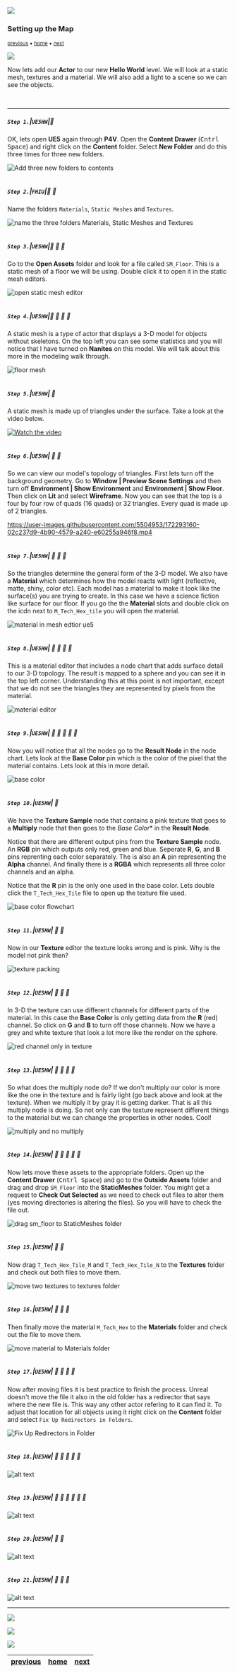 ![](../images/line3.png)

### Setting up the Map

<sub>[previous](../ignore-license/README.md#user-content-remaining-github-related-files) • [home](../README.md#user-content-ue4-hello-world) • [next](../setting-sky/README.md#user-content-finish-setting-up-sky)</sub>

![](../images/line3.png)

Now lets add our **Actor** to our new **Hello World** level.  We will look at a static mesh, textures and a material.  We will also add a light to a scene so we can see the objects.

<br>

---

##### `Step 1.`\|`UE5HW`|:small_blue_diamond:

OK, lets open **UE5** again through **P4V**.   Open the **Content Drawer** (<kbd>Cntrl Space</kbd>) and right click on the **Content** folder.  Select **New Folder** and do this three times for three new folders.

![Add three new folders to contents](images/addNewFolder.png)

<img src="https://via.placeholder.com/500x2/45D7CA/45D7CA" alt="drawing" height="2px" alt = ""/>

##### `Step 2.`\|`FHIU`|:small_blue_diamond: :small_blue_diamond: 

Name the folders `Materials`, `Static Meshes` and `Textures`.

![name the three folders Materials, Static Meshes and Textures](images/threeNewFolders.png)

<img src="https://via.placeholder.com/500x2/45D7CA/45D7CA" alt="drawing" height="2px" alt = ""/>

##### `Step 3.`\|`UE5HW`|:small_blue_diamond: :small_blue_diamond: :small_blue_diamond:

Go to the **Open Assets** folder and look for a file called `SM_Floor`.  This is a static mesh of a floor we will be using. Double click it to open it in the static mesh editors.

![open static mesh editor](images/doubleClickStaticMesh.png)

<img src="https://via.placeholder.com/500x2/45D7CA/45D7CA" alt="drawing" height="2px" alt = ""/>

##### `Step 4.`\|`UE5HW`|:small_blue_diamond: :small_blue_diamond: :small_blue_diamond: :small_blue_diamond:

A static mesh is a type of actor that displays a 3-D model for objects without skeletons. On the top left you can see some statistics and you will notice that I have turned on **Nanites** on this model.  We will talk about this more in the modeling walk through.

![floor mesh](images/floorMesh.png)

<img src="https://via.placeholder.com/500x2/45D7CA/45D7CA" alt="drawing" height="2px" alt = ""/>

##### `Step 5.`\|`UE5HW`| :small_orange_diamond:

A static mesh is made up of triangles under the surface.  Take a look at the video below.

[![Watch the video](https://img.youtube.com/vi/U93RImC-by4/0.jpg)](https://youtu.be/U93RImC-by4)

<img src="https://via.placeholder.com/500x2/45D7CA/45D7CA" alt="drawing" height="2px" alt = ""/>

##### `Step 6.`\|`UE5HW`| :small_orange_diamond: :small_blue_diamond:

So we can view our model's topology of triangles.  First lets turn off the background geometry.  Go to **Window | Preview Scene Settings** and then turn off **Environment | Show Environment** and **Environment | Show Floor**.  Then click on **Lit** and select **Wireframe**.  Now you can see that the top is a four by four row of quads (16 quads) or 32 triangles.  Every quad is made up of 2 triangles.

https://user-images.githubusercontent.com/5504953/172293160-02c237d9-4b90-4579-a240-e60255a946f8.mp4

<img src="https://via.placeholder.com/500x2/45D7CA/45D7CA" alt="drawing" height="2px" alt = ""/>

##### `Step 7.`\|`UE5HW`| :small_orange_diamond: :small_blue_diamond: :small_blue_diamond:

So the triangles determine the general form of the 3-D model.  We also have a **Material** which determines how the model reacts with light (reflective, matte, shiny, color etc).  Each model has a material to make it look like the surface(s) you are trying to create. In this case we have a science fiction like surface for our floor.  If you go the the **Material** slots and double click on the icdn next to `M_Tech_Hex_tile` you will open the material.

![material in mesh edtior ue5](images/ueMat.png)

<img src="https://via.placeholder.com/500x2/45D7CA/45D7CA" alt="drawing" height="2px" alt = ""/>

##### `Step 8.`\|`UE5HW`| :small_orange_diamond: :small_blue_diamond: :small_blue_diamond: :small_blue_diamond:

This is a material editor that includes a node chart that adds surface detail to our 3-D topology.  The result is mapped to a sphere and you can see it in the top left corner. Understanding this at this point is not important, except that we do not see the triangles they are represented by pixels from the material.  

![material editor](images/mat.png)

<img src="https://via.placeholder.com/500x2/45D7CA/45D7CA" alt="drawing" height="2px" alt = ""/>

##### `Step 9.`\|`UE5HW`| :small_orange_diamond: :small_blue_diamond: :small_blue_diamond: :small_blue_diamond: :small_blue_diamond:

Now you will notice that all the nodes go to the **Result Node** in the node chart.  Lets look at the **Base Color** pin which is the color of the pixel that the material contains.  Lets look at this in more detail.

![base color](images/resultNode.png)

<img src="https://via.placeholder.com/500x2/45D7CA/45D7CA" alt="drawing" height="2px" alt = ""/>

##### `Step 10.`\|`UE5HW`| :large_blue_diamond:

We have the **Texture Sample** node that contains a pink texture that goes to a **Multiply** node that then goes to the *Base Color** in the **Result Node**.

Notice that there are different output pins from the **Texture Sample** node.  An **RGB** pin which outputs only red, green and blue.  Seperate **R**, **G**, and **B** pins reprenting each color separately.  The is also an **A** pin representing the **Alpha** channel.  And finally there is a **RGBA** which represents all three color channels and an alpha.

Notice that the **R** pin is the only one used in the base color.  Lets double click the `T_Tech_Hex_Tile` file to open up the texture file used.

![base color flowchart](images/baseColorWF.png)

<img src="https://via.placeholder.com/500x2/45D7CA/45D7CA" alt="drawing" height="2px" alt = ""/>

##### `Step 11.`\|`UE5HW`| :large_blue_diamond: :small_blue_diamond: 

Now in our **Texture** editor the texture looks wrong and is pink. Why is the model not pink then?

![texture packing](images/texturePacking.png)

<img src="https://via.placeholder.com/500x2/45D7CA/45D7CA" alt="drawing" height="2px" alt = ""/>


##### `Step 12.`\|`UE5HW`| :large_blue_diamond: :small_blue_diamond: :small_blue_diamond: 

In 3-D the texture can use different channels for different parts of the material. In this case the **Base Color** is only getting data from the **R** (red) channel.  So click on **G** and **B** to turn off those channels.  Now we have a grey and white texture that look a lot more like the render on the sphere.

![red channel only in texture](images/clickGB.png)

<img src="https://via.placeholder.com/500x2/45D7CA/45D7CA" alt="drawing" height="2px" alt = ""/>

##### `Step 13.`\|`UE5HW`| :large_blue_diamond: :small_blue_diamond: :small_blue_diamond:  :small_blue_diamond: 

So what does the multiply node do?  If we don't multiply our color is more like the one in the texture and is fairly light (go back above and look at the texture).  When we multiply it by gray it is getting darker.  That is all this multiply node is doing. So not only can the texture represent different things to the material but we can change the properties in other nodes.  Cool!

![multiply and no multiply](images/multiplyNoMult.png)

<img src="https://via.placeholder.com/500x2/45D7CA/45D7CA" alt="drawing" height="2px" alt = ""/>

##### `Step 14.`\|`UE5HW`| :large_blue_diamond: :small_blue_diamond: :small_blue_diamond: :small_blue_diamond:  :small_blue_diamond: 

 Now lets move these assets to the appropriate folders.  Open up the **Content Drawer** (<kbd>Cntrl Space</kbd>) and go to the **Outside Assets** folder and drag and drop `SM_Floor` into the **StaticMeshes** folder. You might get a request to **Check Out Selected** as we need to check out files to alter them (yes moving directories is altering the files). So you will have to check the file out.

![drag sm_floor to StaticMeshes folder](images/movetoSM.png)

<img src="https://via.placeholder.com/500x2/45D7CA/45D7CA" alt="drawing" height="2px" alt = ""/>

##### `Step 15.`\|`UE5HW`| :large_blue_diamond: :small_orange_diamond: 

Now drag `T_Tech_Hex_Tile_M` and `T_Tech_Hex_Tile_N` to the **Textures** folder and check out both files to move them.

![move two textures to textures folder](images/dragTextures.png)

<img src="https://via.placeholder.com/500x2/45D7CA/45D7CA" alt="drawing" height="2px" alt = ""/>

##### `Step 16.`\|`UE5HW`| :large_blue_diamond: :small_orange_diamond:   :small_blue_diamond: 

Then finally move the material `M_Tech_Hex` to the **Materials** folder and check out the file to move them.

![move material to Materials folder](images/materialMove.png)

<img src="https://via.placeholder.com/500x2/45D7CA/45D7CA" alt="drawing" height="2px" alt = ""/>

##### `Step 17.`\|`UE5HW`| :large_blue_diamond: :small_orange_diamond: :small_blue_diamond: :small_blue_diamond:

Now after moving files it is best practice to finish the process.  Unreal doesn't move the file it also in the old folder has a redirector that says where the new file is.  This way any other actor refering to it can find it.  To adjust that location for all objects using it right click on the **Content** folder and select `Fix Up Redirectors in Folders`.

![Fix Up Redirectors in Folder](images/fixRedirectors.png)

<img src="https://via.placeholder.com/500x2/45D7CA/45D7CA" alt="drawing" height="2px" alt = ""/>

##### `Step 18.`\|`UE5HW`| :large_blue_diamond: :small_orange_diamond: :small_blue_diamond: :small_blue_diamond: :small_blue_diamond:

![alt text](images/.png)

<img src="https://via.placeholder.com/500x2/45D7CA/45D7CA" alt="drawing" height="2px" alt = ""/>

##### `Step 19.`\|`UE5HW`| :large_blue_diamond: :small_orange_diamond: :small_blue_diamond: :small_blue_diamond: :small_blue_diamond: :small_blue_diamond:

![alt text](images/.png)

<img src="https://via.placeholder.com/500x2/45D7CA/45D7CA" alt="drawing" height="2px" alt = ""/>

##### `Step 20.`\|`UE5HW`| :large_blue_diamond: :large_blue_diamond:

![alt text](images/.png)

<img src="https://via.placeholder.com/500x2/45D7CA/45D7CA" alt="drawing" height="2px" alt = ""/>

##### `Step 21.`\|`UE5HW`| :large_blue_diamond: :large_blue_diamond: :small_blue_diamond:

![alt text](images/.png)

___

![](../images/line.png)

<img src="https://via.placeholder.com/1000x100/45D7CA/000000/?text=Next Up - README.md File">

![](../images/line.png)

| [previous](../ignore-license/README.md#user-content-remaining-github-related-files)| [home](../README.md#user-content-ue4-hello-world) | [next](../setting-sky/README.md#user-content-finish-setting-up-sky)|
|---|---|---|
